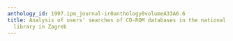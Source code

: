 ```yaml
---
anthology_id: 1997.ipm_journal-ir0anthology0volumeA33A6.6
title: Analysis of users' searches of CD-ROM databases in the national and university
  library in Zagreb
---
```

